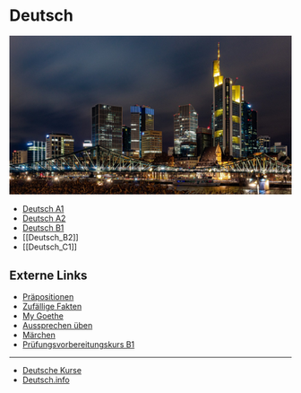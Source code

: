 # Deutsch

![](attachments/Pasted%20image%2020230808220252.png)

- [Deutsch A1](Deutsch_A1.md)
- [Deutsch A2](Deutsch_A2.md)
- [Deutsch B1](Deutsch_B1.md)
- [[Deutsch_B2]]
- [[Deutsch_C1]]


## Externe Links

- [Präpositionen](Präpositionen.md)
- [Zufällige Fakten](Zufällige%20Fakten.md)
- [My Goethe](https://my.goethe.de/)
- [Aussprechen üben](https://yourdailygerman.com/practice-pronunciation/)
- [Märchen](https://www.grimmstories.com/de/grimm_maerchen/index)
- [Prüfungsvorbereitungskurs B1](https://lernen.goethe.de/moodle/course/view.php?id=1507727&overview=1)

----

- [Deutsche Kurse](https://www.deutschakademie.de)
- [Deutsch.info](https://deutsch.info/courses/b2)






